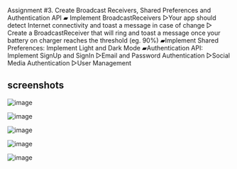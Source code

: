 	
Assignment #3. Create Broadcast Receivers, Shared Preferences and Authentication API
▰ Implement BroadcastReceivers
    ▻Your app should detect Internet connectivity and toast a message in case of change
    ▻ Create a BroadcastReceiver that will ring and toast a message once your battery on charger reaches the threshold (eg. 90%)
▰Implement Shared Preferences: Implement Light and Dark Mode
▰Authentication API: Implement SignUp and SignIn
   ▻Email and Password Authentication
   ▻Social Media Authentication
   ▻User Management

## screenshots
![image](https://github.com/r-e-d-ant/assignment_three_24300/assets/66163130/e94e1401-219f-4f89-b21a-c21a992f37f5)

![image](https://github.com/r-e-d-ant/assignment_three_24300/assets/66163130/b6048795-3f28-4ad7-bf29-bc588adaf31b)

![image](https://github.com/r-e-d-ant/assignment_three_24300/assets/66163130/51047201-bee2-4dbd-9bfc-31895cd8d914)

![image](https://github.com/r-e-d-ant/assignment_three_24300/assets/66163130/5023a2ab-8015-4985-b516-4b5c93a9832a)

![image](https://github.com/r-e-d-ant/assignment_three_24300/assets/66163130/c3828240-5fc1-4e85-9eec-349a74812aa3)
